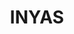 ---
layout: post
title: INYAS
event_date: 15-02-2020
categories: pressrelease
link: Press Release_INYAS-15-02-2020.pdf
---